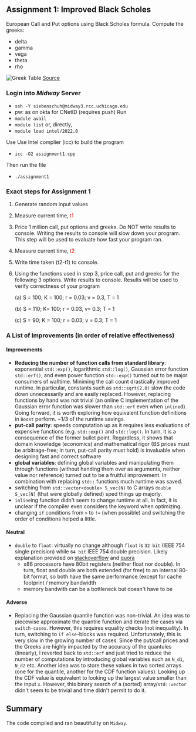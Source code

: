 ## Assignment 1: Improved Black Scholes
European Call and Put options using Black Scholes formula. Compute the greeks: 
- delta
- gamma
- vega
- theta
- rho

![Greek Table]("greeks_table.png")
[Source](https://en.wikipedia.org/wiki/Black%E2%80%93Scholes_model#The_Options_Greeks)

### Login into *Midway* Server
- `ssh -Y siebenschuh@midway3.rcc.uchicago.edu`
- pw: as on okta for CNetID (requires push)
Run
- `module avail`
- `module list`
or, directly, 
- `module load intel/2022.0`

Use Use Intel complier (icc) to build the program
- `icc -O2 assignment1.cpp`

Then run the file 
- `./assignment1`

### Exact steps for Assignment 1
1. Generate random input values
2. Measure current time, <font color='red'>t1</font>
3. Price 1 million call, put options and greeks. Do NOT write results to console. Writing the results to console will slow down your program.  This step will be used to evaluate how fast your program ran.
4. Measure current time, <font color='red'>t2</font>
5. Write time taken (t2-t1) to console.
6. Using the functions used in step 3, price call, put and greeks for the following 3 options. Write results to console. Results will be used to verify correctness of your program

    (a)   S = 100; K = 100; r = 0.03; v = 0.3, T = 1
    
    (b)   S = 110; K= 100; r = 0.03, v= 0.3; T = 1
    
    (c)   S = 90; K = 100; r = 0.03; v = 0.3; T = 1
    
### A List of Improvements (in order of relative effectiveness)

#### Improvements 
- **Reducing the number of function calls from standard library**: exponential `std::exp()`, logarithmic `std::log()`, Gaussian error function `std::erf()`, and even power function `std::exp()` turned out to be major consumers of walltime. Miniming the call count drastically improved runtime. In particular, constants such as `std::sqrt(2.0)` slow the code down unnecessarily and are easily replaced. However, replacing functions by hand was not trivial (an online C implementation of the Gaussian error function was slower than `std::erf` even when `inline`d). Going forward, it is worth exploring how equivalent function definitions in `Boost` perform. ~1/3 of the runtime savings. 
- **put-call parity**: speeds computation up as it requires less evaluations of expensive functions (e.g. `std::exp()` and `std::log()`. In turn, it is a consequence of the former bullet point. Regardless, it shows that domain knowledge (economics) and mathematical rigor (BS prices must be arbitrage-free; in turn, put-call parity must hold) is invaluable when designing fast and correct software
- **global variables**: defining global variables and manipulating them through functions (without handing them over as arguments, neither value nor reference) turned out to be a fruitful improvement. In combination with replacing `std::` functions much runtime was saved.
- switching from `std::vector<double> S_vec(N)` to C arrays `double S_vec[N]` (that were globally defined) sped things up majorly.  
- `inline`ing function didn't seem to change runtime at all. In fact, it is unclear if the compiler even considers the keyword when optimizing.
- changing `if` conditions from `>` to `!=` (when possible) and switching the order of conditions helped a little. 

#### Neutral
- `double` to `float`: virtually no change although `float` is `32 bit` (IEEE 754 single precision) while `64 bit` IEEE 754 double precision. Likely explanation provided on [stackoverflow](https://stackoverflow.com/questions/4584637/double-or-float-which-is-faster#:~:text=Floats%20are%20faster%20than%20doubles,half%20the%20space%20per%20number.) and [quora](https://www.quora.com/Is-double-faster-than-float-in-C)
    - x86 processors have 80bit registers (neither float nor double). In turn, float and double are both extended (for free) to an internal 80-bit format, so both have the same performance (except for cache footprint / memory bandwidth
    - memory bandwith can be a bottleneck but doesn't have to be
    
#### Adverse
- Replacing the Gaussian quantile function was non-trivial. An idea was to piecewise approximate the quantile function and iterate the cases via `switch-cases`. However, this requires equality checks (not inequality). In turn, switching to `if else`-blocks was required. Unfortunately, this is very slow in the growing number of cases. Since the put/call prices and the Greeks are highly impacted by the accuracy of the quantules (linearly), I reverted back to `std::erf` and just tried to reduce the number of computations by introducing global variables such as `N_d1`, `N_d2` etc.
Another idea was to store these values in two sorted arrays (one for the quantile, another for the CDF function values). Looking up the CDF value is equivalent to looking up the largest value smaller than the input `x`. However, this binary search of a (sorted) array/`std::vector` didn't seem to be trivial and time didn't permit to do it. 

## Summary
The code compiled and ran beautifullty on `Midway`.